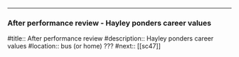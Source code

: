 ---
### After performance review - Hayley ponders career values

#title:: After performance review
#description:: Hayley ponders career values
#location:: bus (or home) ???
#next:: [[sc47]]


